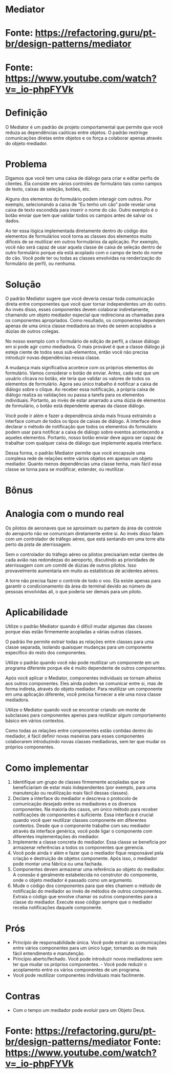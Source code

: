 ﻿# Mediator 

# Fonte: https://refactoring.guru/pt-br/design-patterns/mediator 
# Fonte: https://www.youtube.com/watch?v=_io-phpFYVk

# Definição 
	
O Mediator é um padrão de projeto comportamental que permite que você reduza as dependências caóticas entre objetos. O padrão restringe comunicações diretas entre objetos e os força a colaborar apenas através do objeto mediador.

# Problema 

Digamos que você tem uma caixa de diálogo para criar e editar perfis de clientes. Ela consiste em vários controles de formulário tais como campos de texto, caixas de seleção, botões, etc.

Alguns dos elementos do formulário podem interagir com outros. Por exemplo, selecionando a caixa de “Eu tenho um cão” pode revelar uma caixa de texto escondida para inserir o nome do cão. Outro exemplo é o botão enviar que tem que validar todos os campos antes de salvar os dados.

Ao ter essa lógica implementada diretamente dentro do código dos elementos de formulários você torna as classes dos elementos muito difíceis de se reutilizar em outros formulários da aplicação. Por exemplo, você não será capaz de usar aquela classe de caixa de seleção dentro de outro formulário porque ela está acoplado com o campo de texto do nome do cão. Você pode ter ou todas as classes envolvidas na renderização do formulário de perfil, ou nenhuma.

# Solução

O padrão Mediator sugere que você deveria cessar toda comunicação direta entre componentes que você quer tornar independentes um do outro. Ao invés disso, esses componentes devem colaborar indiretamente, chamando um objeto mediador especial que redireciona as chamadas para os componentes apropriados. Como resultado, os componentes dependem apenas de uma única classe mediadora ao invés de serem acoplados a dúzias de outros colegas.

No nosso exemplo com o formulário de edição de perfil, a classe diálogo em si pode agir como mediadora. O mais provável é que a classe diálogo já esteja ciente de todos seus sub-elementos, então você não precisa introduzir novas dependências nessa classe.	

A mudança mais significativa acontece com os próprios elementos do formulário. Vamos considerar o botão de enviar. Antes, cada vez que um usuário clicava no botão, ele teria que validar os valores de todos os elementos de formulário. Agora seu único trabalho é notificar a caixa de diálogo sobre o clique. Ao receber essa notificação, a própria caixa de diálogo realiza as validações ou passa a tarefa para os elementos individuais. Portanto, ao invés de estar amarrado a uma dúzia de elementos de formulário, o botão está dependente apenas da classe diálogo.

Você pode ir além e fazer a dependência ainda mais frouxa extraindo a interface comum de todos os tipos de caixas de diálogo. A interface deve declarar o método de notificação que todos os elementos do formulário podem usar para notificar a caixa de diálogo sobre eventos acontecendo a aqueles elementos. Portanto, nosso botão enviar deve agora ser capaz de trabalhar com qualquer caixa de diálogo que implemente aquela interface.

Dessa forma, o padrão Mediator permite que você encapsule uma complexa rede de relações entre vários objetos em apenas um objeto mediador. Quanto menos dependências uma classe tenha, mais fácil essa classe se torna para se modificar, estender, ou reutilizar.

# Bônus 

# Analogia com o mundo real 
	
Os pilotos de aeronaves que se aproximam ou partem da área de controle do aeroporto não se comunicam diretamente entre si. Ao invés disso falam com um controlador de tráfego aéreo, que está sentando em uma torre alta perto da pista de aterrissagem.

Sem o controlador do tráfego aéreo os pilotos precisariam estar cientes de cada avião nas redondezas do aeroporto, discutindo as prioridades de aterrissagem com um comitê de dúzias de outros pilotos. Isso provavelmente aumentaria em muito as estatísticas de acidentes aéreos. 

A torre não precisa fazer o controle de todo o voo. Ela existe apenas para garantir o condicionamento da área do terminal devido ao número de pessoas envolvidas ali, o que poderia ser demais para um piloto.

# Aplicabilidade 

Utilize o padrão Mediator quando é difícil mudar algumas das classes porque elas estão firmemente acopladas a várias outras classes. 

O padrão lhe permite extrair todas as relações entre classes para uma classe separada, isolando quaisquer mudanças para um componente específico do resto dos componentes. 

Utilize o padrão quando você não pode reutilizar um componente em um programa diferente porque ele é muito dependente de outros componentes. 

Após você aplicar o Mediator, componentes individuais se tornam alheios aos outros componentes. Eles ainda podem se comunicar entre si, mas de forma indireta, através do objeto mediador. Para reutilizar um componente em uma aplicação diferente, você precisa fornecer a ele uma nova classe mediadora. 

Utilize o Mediator quando você se encontrar criando um monte de subclasses para componentes apenas para reutilizar algum comportamento básico em vários contextos.

Como todas as relações entre componentes estão contidas dentro do mediador, é fácil definir novas maneiras para esses componentes colaborarem introduzindo novas classes mediadoras, sem ter que mudar os próprios componentes.

# Como implementar 
	
1. Identifique um grupo de classes firmemente acopladas que se beneficiariam de estar mais independentes (por exemplo, para uma manutenção ou reutilização mais fácil dessas classes). 
2. Declare a interface do mediador e descreva o protocolo de comunicação desejado entre os mediadores e os diversos componentes. Na maioria dos casos, um único método para receber notificações de componentes é suficiente. Essa interface é crucial quando você quer reutilizar classes componente em diferentes contextos. Desde que o componente trabalhe com seu mediador através da interface genérica, você pode ligar o componente com diferentes implementações do mediador. 
3. Implemente a classe concreta do mediador. Essa classe se beneficia por armazenar referências a todos os componentes que gerencia. 
4. Você pode ainda ir além e fazer que o mediador fique responsável pela criação e destruição de objetos componente. Após isso, o mediador pode montar uma fábrica ou uma fachada. 
5. Componentes devem armazenar uma referência ao objeto do mediador. A conexão é geralmente estabelecida no construtor do componente, onde o objeto mediador é passado como um argumento. 
6. Mude o código dos componentes para que eles chamem o método de notificação do mediador ao invés de métodos de outros componentes. Extraia o código que envolve chamar os outros componentes para a classe do mediador. Execute esse código sempre que o mediador receba notificações daquele componente.

# Prós 

- Princípio de responsabilidade única. Você pode extrair as comunicações entre vários componentes para um único lugar, tornando as de mais fácil entendimento e manutenção. 
- Princípio aberto/fechado. Você pode introduzir novos mediadores sem ter que mudar os próprios componentes. - Você pode reduzir o acoplamento entre os vários componentes de um programa. 
- Você pode reutilizar componentes individuais mais facilmente.

# Contras 

- Com o tempo um mediador pode evoluir para um Objeto Deus.

# Fonte: https://refactoring.guru/pt-br/design-patterns/mediator Fonte: https://www.youtube.com/watch?v=_io-phpFYVk